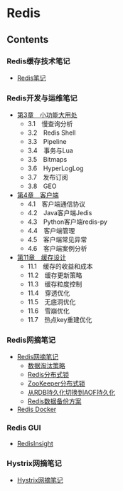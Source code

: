 # Redis

## Contents
### Redis缓存技术笔记
- [Redis笔记](../../doc/source/databases/redis/RedisNote.md)

### Redis开发与运维笔记
- [第3章　小功能大用处](../../doc/source/databases/redis/redisdev/RedisDev03.md)
    - 3.1　慢查询分析
    - 3.2　Redis Shell
    - 3.3　Pipeline
    - 3.4　事务与Lua
    - 3.5　Bitmaps
    - 3.6　HyperLogLog
    - 3.7　发布订阅
    - 3.8　GEO
- [第4章　客户端](../../doc/source/databases/redis/redisdev/RedisDev04.md)
    - 4.1　客户端通信协议
    - 4.2　Java客户端Jedis
    - 4.3　Python客户端redis-py
    - 4.4　客户端管理
    - 4.5　客户端常见异常
    - 4.6　客户端案例分析
- [第11章　缓存设计](../../doc/source/databases/redis/redisdev/RedisDev11.md)
    - 11.1　缓存的收益和成本
    - 11.2　缓存更新策略
    - 11.3　缓存粒度控制
    - 11.4　穿透优化
    - 11.5　无底洞优化
    - 11.6　雪崩优化
    - 11.7　热点key重建优化

### Redis网摘笔记
- [Redis网摘笔记](../../doc/source/databases/redis/RedisCollection.md)
    - [数据淘汰策略](../../doc/source/databases/redis/RedisCollection.md#数据淘汰策略)
    - [Redis分布式锁](../../doc/source/databases/redis/RedisCollection.md#Redis分布式锁)
    - [ZooKeeper分布式锁](../../doc/source/databases/redis/RedisCollection.md#ZooKeeper分布式锁)
    - [从RDB持久化切换到AOF持久化](../../doc/source/databases/redis/RedisCollection.md#从RDB持久化切换到AOF持久化)
    - [Redis数据备份方案](../../doc/source/databases/redis/RedisCollection.md#Redis数据备份方案)
- [Redis Docker](../../doc/source/databases/redis/RedisDocker.md)

### Redis GUI
- [RedisInsight](../../doc/source/databases/redis/RedisInsight.md)

### Hystrix网摘笔记
- [Hystrix网摘笔记](../../doc/source/databases/redis/Hystrix.md)